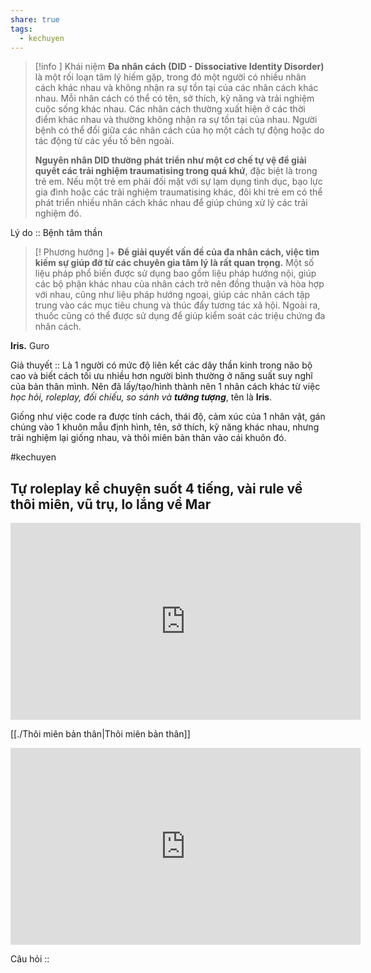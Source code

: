 ```yaml
---
share: true
tags:
  - kechuyen
---
```


> [!info ] Khái niệm
> **Đa nhân cách (DID - Dissociative Identity Disorder)** là một rối loạn tâm lý hiếm gặp, trong đó một người có nhiều nhân cách khác nhau và không nhận ra sự tồn tại của các nhân cách khác nhau. Mỗi nhân cách có thể có tên, sở thích, kỹ năng và trải nghiệm cuộc sống khác nhau. Các nhân cách thường xuất hiện ở các thời điểm khác nhau và thường không nhận ra sự tồn tại của nhau. Người bệnh có thể đổi giữa các nhân cách của họ một cách tự động hoặc do tác động từ các yếu tố bên ngoài. 
> 
> **Nguyên nhân DID thường phát triển như một cơ chế tự vệ để giải quyết các trải nghiệm traumatising trong quá khứ**, đặc biệt là trong trẻ em. Nếu một trẻ em phải đối mặt với sự lạm dụng tình dục, bạo lực gia đình hoặc các trải nghiệm traumatising khác, đôi khi trẻ em có thể phát triển nhiều nhân cách khác nhau để giúp chúng xử lý các trải nghiệm đó.

Lý do :: Bệnh tâm thần

> [! Phương hướng ]+
> **Để giải quyết vấn đề của đa nhân cách, việc tìm kiếm sự giúp đỡ từ các chuyên gia tâm lý là rất quan trọng.** Một số liệu pháp phổ biến được sử dụng bao gồm liệu pháp hướng nội, giúp các bộ phận khác nhau của nhân cách trở nên đồng thuận và hòa hợp với nhau, cũng như liệu pháp hướng ngoại, giúp các nhân cách tập trung vào các mục tiêu chung và thúc đẩy tương tác xã hội. Ngoài ra, thuốc cũng có thể được sử dụng để giúp kiểm soát các triệu chứng đa nhân cách.

**Iris.** Guro

Giả thuyết :: Là 1 người có mức độ liên kết các dây thần kinh trong não bộ cao và biết cách tối ưu  nhiều hơn người bình thường ở năng suất suy nghĩ của bản thân mình. Nên đã lấy/tạo/hình thành nên 1 nhân cách khác từ việc *học hỏi, roleplay, đối chiếu, so sánh và **tưởng tượng***, tên là **Iris**.

Giống như việc code ra được tính cách, thái độ, cảm xúc của 1 nhân vật, gán chúng vào 1 khuôn mẫu định hình, tên, sở thích, kỹ năng khác nhau, nhưng trải nghiệm lại giống nhau, và thôi miên bản thân vào cái khuôn đó.

#kechuyen 
## Tự roleplay kể chuyện suốt 4 tiếng, vài rule về thôi miên, vũ trụ, lo lắng về Mar
<iframe width="560" height="315" src="https://www.youtube.com/embed/GFl073GVcAc" title="YouTube video player" frameborder="0" allow="accelerometer; autoplay; clipboard-write; encrypted-media; gyroscope; picture-in-picture; web-share" allowfullscreen></iframe>

[[./Thôi miên bản thân|Thôi miên bản thân]]

<iframe width="560" height="315" src="https://www.youtube.com/embed/x7Krla_UxRg" title="YouTube video player" frameborder="0" allow="accelerometer; autoplay; clipboard-write; encrypted-media; gyroscope; picture-in-picture; web-share" allowfullscreen></iframe>



Câu hỏi ::